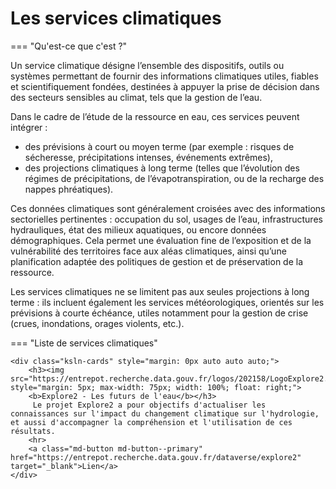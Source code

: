 # Les services climatiques

=== "Qu'est-ce que c'est ?"

  Un service climatique désigne l’ensemble des dispositifs, outils ou systèmes permettant de fournir des informations climatiques utiles, fiables et scientifiquement fondées, destinées à appuyer la prise de décision dans des secteurs sensibles au climat, tels que la gestion de l’eau.
  
  Dans le cadre de l’étude de la ressource en eau, ces services peuvent intégrer :
  
  * des prévisions à court ou moyen terme (par exemple : risques de sécheresse, précipitations intenses, événements extrêmes),
  * des projections climatiques à long terme (telles que l’évolution des régimes de précipitations, de l’évapotranspiration, ou de la recharge des nappes phréatiques).
  
  Ces données climatiques sont généralement croisées avec des informations sectorielles pertinentes : occupation du sol, usages de l’eau, infrastructures hydrauliques, état des milieux aquatiques, ou encore données démographiques. Cela permet une évaluation fine de l’exposition et de la vulnérabilité des territoires face aux aléas climatiques, ainsi qu’une planification adaptée des politiques de gestion et de préservation de la ressource.
  
  Les services climatiques ne se limitent pas aux seules projections à long terme : ils incluent également les services météorologiques, orientés sur les prévisions à courte échéance, utiles notamment pour la gestion de crise (crues, inondations, orages violents, etc.).

=== "Liste de services climatiques"

  <div class="ksln-grid">
  
    <div class="ksln-cards" style="margin: 0px auto auto auto;">
        <h3><img src="https://entrepot.recherche.data.gouv.fr/logos/202158/LogoExplore2.png" style="margin: 5px; max-width: 75px; width: 100%; float: right;">
        <b>Explore2 - Les futurs de l'eau</b></h3>
         Le projet Explore2 a pour objectifs d'actualiser les connaissances sur l'impact du changement climatique sur l'hydrologie, et aussi d'accompagner la compréhension et l'utilisation de ces résultats.
        <hr>
        <a class="md-button md-button--primary" href="https://entrepot.recherche.data.gouv.fr/dataverse/explore2" target="_blank">Lien</a>
    </div>
      
  </div>
